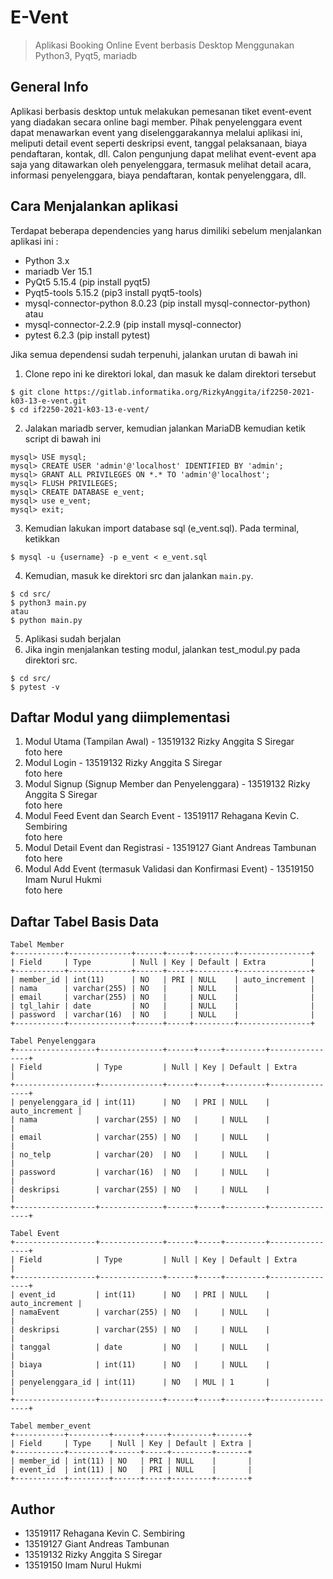 # E-Vent
> Aplikasi Booking Online Event berbasis Desktop
> Menggunakan Python3, Pyqt5, mariadb

## General Info
Aplikasi berbasis desktop untuk melakukan pemesanan tiket event-event yang diadakan secara online bagi member. Pihak penyelenggara event dapat menawarkan event yang diselenggarakannya melalui aplikasi ini, meliputi detail event seperti deskripsi event, tanggal pelaksanaan, biaya pendaftaran, kontak, dll. Calon pengunjung dapat melihat event-event apa saja yang ditawarkan oleh penyelenggara, termasuk melihat detail acara, informasi penyelenggara, biaya pendaftaran, kontak penyelenggara, dll.

## Cara Menjalankan aplikasi
Terdapat beberapa dependencies yang harus dimiliki sebelum menjalankan aplikasi ini : <br>
- Python 3.x <br>
- mariadb  Ver 15.1<br>
- PyQt5 5.15.4 (pip install pyqt5)<br>
- Pyqt5-tools 5.15.2 (pip3 install pyqt5-tools)<br>
- mysql-connector-python 8.0.23 (pip install mysql-connector-python) atau <br>
- mysql-connector-2.2.9 (pip install mysql-connector)<br>
- pytest 6.2.3 (pip install pytest)<br>

Jika semua dependensi sudah terpenuhi, jalankan urutan di bawah ini
1. Clone repo ini ke direktori lokal, dan masuk ke dalam direktori tersebut
```
$ git clone https://gitlab.informatika.org/RizkyAnggita/if2250-2021-k03-13-e-vent.git
$ cd if2250-2021-k03-13-e-vent/
```
2. Jalakan mariadb server, kemudian jalankan MariaDB kemudian ketik script di bawah ini
```
mysql> USE mysql;
mysql> CREATE USER 'admin'@'localhost' IDENTIFIED BY 'admin';
mysql> GRANT ALL PRIVILEGES ON *.* TO 'admin'@'localhost';
mysql> FLUSH PRIVILEGES;
mysql> CREATE DATABASE e_vent;
mysql> use e_vent;
mysql> exit;
```
3. Kemudian lakukan import database sql (e_vent.sql). Pada terminal, ketikkan
```
$ mysql -u {username} -p e_vent < e_vent.sql
```
4. Kemudian, masuk ke direktori src dan jalankan `main.py`.
```
$ cd src/
$ python3 main.py
atau
$ python main.py
```
5. Aplikasi sudah berjalan
6. Jika ingin menjalankan testing modul, jalankan test_modul.py pada direktori src.
```
$ cd src/
$ pytest -v
```

## Daftar Modul yang diimplementasi
1. Modul Utama (Tampilan Awal)  - 13519132 Rizky Anggita S Siregar <br>
foto here
2. Modul Login  - 13519132 Rizky Anggita S Siregar <br>
foto here
3. Modul Signup (Signup Member dan Penyelenggara)   - 13519132 Rizky Anggita S Siregar <br>
foto here
4. Modul Feed Event dan Search Event    - 13519117 Rehagana Kevin C. Sembiring <br>
foto here
5. Modul Detail Event dan Registrasi    - 13519127 Giant Andreas Tambunan <br>
foto here
6. Modul Add Event (termasuk Validasi dan Konfirmasi Event) - 13519150 Imam Nurul Hukmi <br>
foto here


## Daftar Tabel Basis Data
```
Tabel Member
+-----------+--------------+------+-----+---------+----------------+ 
| Field     | Type         | Null | Key | Default | Extra          |
+-----------+--------------+------+-----+---------+----------------+
| member_id | int(11)      | NO   | PRI | NULL    | auto_increment |
| nama      | varchar(255) | NO   |     | NULL    |                |
| email     | varchar(255) | NO   |     | NULL    |                |
| tgl_lahir | date         | NO   |     | NULL    |                |
| password  | varchar(16)  | NO   |     | NULL    |                |
+-----------+--------------+------+-----+---------+----------------+

Tabel Penyelenggara
+------------------+--------------+------+-----+---------+----------------+
| Field            | Type         | Null | Key | Default | Extra          |
+------------------+--------------+------+-----+---------+----------------+
| penyelenggara_id | int(11)      | NO   | PRI | NULL    | auto_increment |
| nama             | varchar(255) | NO   |     | NULL    |                |
| email            | varchar(255) | NO   |     | NULL    |                |
| no_telp          | varchar(20)  | NO   |     | NULL    |                |
| password         | varchar(16)  | NO   |     | NULL    |                |
| deskripsi        | varchar(255) | NO   |     | NULL    |                |
+------------------+--------------+------+-----+---------+----------------+

Tabel Event
+------------------+--------------+------+-----+---------+----------------+
| Field            | Type         | Null | Key | Default | Extra          |
+------------------+--------------+------+-----+---------+----------------+
| event_id         | int(11)      | NO   | PRI | NULL    | auto_increment |
| namaEvent        | varchar(255) | NO   |     | NULL    |                |
| deskripsi        | varchar(255) | NO   |     | NULL    |                |
| tanggal          | date         | NO   |     | NULL    |                |
| biaya            | int(11)      | NO   |     | NULL    |                |
| penyelenggara_id | int(11)      | NO   | MUL | 1       |                |
+------------------+--------------+------+-----+---------+----------------+

Tabel member_event
+-----------+---------+------+-----+---------+-------+
| Field     | Type    | Null | Key | Default | Extra |
+-----------+---------+------+-----+---------+-------+
| member_id | int(11) | NO   | PRI | NULL    |       |
| event_id  | int(11) | NO   | PRI | NULL    |       |
+-----------+---------+------+-----+---------+-------+
```

## Author
- 13519117 Rehagana Kevin C. Sembiring
- 13519127 Giant Andreas Tambunan
- 13519132 Rizky Anggita S Siregar
- 13519150 Imam Nurul Hukmi
